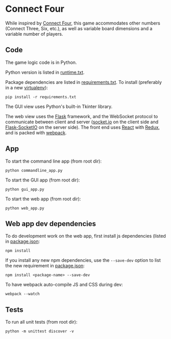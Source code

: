 # Connect Four

While inspired by
[Connect Four](https://en.wikipedia.org/wiki/Connect_Four),
this game accommodates other numbers (Connect Three, Six, etc.),
as well as variable board dimensions and a variable number of players.


## Code

The game logic code is in Python.

Python version is listed in [runtime.txt](runtime.txt).

Package dependencies are listed in [requirements.txt](requirements.txt).
To install (preferably in a new [virtualenv](https://virtualenv.pypa.io)):
```
pip install -r requirements.txt
```

The GUI view uses Python's built-in Tkinter library.

The web view uses the [Flask](http://flask.pocoo.org/) framework, and the
WebSocket protocol to communicate between client and server
([socket.io](http://socket.io/) on the client side and
[Flask-SocketIO](https://flask-socketio.readthedocs.io/en/latest/) on the
server side).
The front end uses [React](https://facebook.github.io/react/)
with [Redux](http://redux.js.org/), and is packed with
[webpack](http://webpack.github.io/).


## App

To start the command line app (from root dir):
```
python commandline_app.py
```

To start the GUI app (from root dir):
```
python gui_app.py
```

To start the web app (from root dir):
```
python web_app.py
```


## Web app dev dependencies

To do development work on the web app, first install js dependencies (listed
in [package.json](package.json):
```
npm install
```

If you install any new npm dependencies, use the `--save-dev` option to list
the new requirement in [package.json](package.json):
```
npm install <package-name> --save-dev
```

To have webpack auto-compile JS and CSS during dev:
```
webpack --watch
```


## Tests

To run all unit tests (from root dir):
```
python -m unittest discover -v
```
